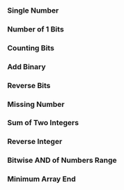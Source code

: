 ### Single Number
### Number of 1 Bits
### Counting Bits
### Add Binary
### Reverse Bits
### Missing Number
### Sum of Two Integers
### Reverse Integer
### Bitwise AND of Numbers Range	
### Minimum Array End
